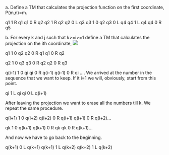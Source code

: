 a. Define a TM that calculates the projection function on the first coordinate, P(m,n)=m.

q1 1 R q1
q1 0 R q2
q2 1 R q2 
q2 0 L q3
q3 1 0 q2
q3 0 L q4
q4 1 L q4
q4 0 R q5

b. For every k and j such that k>=i>=1 define a TM that calculates the projection on the ith coordinate, <img src="http://latex.codecogs.com/gif.latex?P^{i}_{k}(n_{1}, n_{2},...,n_{k})=n_{i}" border="0"/>


q1 1 0 q2
q2 0 R q1
q1 0 R q2

q2 1 0 q3
q3 0 R q2
q2 0 R q3

q(i-1) 1 0 qi
qi 0 R q(i-1)
q(i-1) 0 R qi 
....
We arrived at the number in the sequence that we want to keep. If it i=1 we will, obviously, start from this point. 

qi 1 L qi
qi 0 L q(i+1)

After leaving the projection we want to erase all the numbers till k. We repeat the same procedure.

q(i+1) 1 0 q(i+2)
q(i+2) 0 R q(i+1)
q(i+1) 0 R q(i+2)...

qk 1 0 q(k+1)
q(k+1) 0 R qk
qk 0 R q(k+1)...

And now we have to go back to the beginning.

q(k+1) 0 L q(k+1)
q(k+1) 1 L q(k+2)
q(k+2) 1 L q(k+2)
